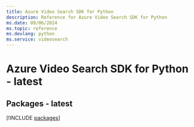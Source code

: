 ```yaml
---
title: Azure Video Search SDK for Python
description: Reference for Azure Video Search SDK for Python
ms.date: 09/06/2024
ms.topic: reference
ms.devlang: python
ms.service: videosearch
---
```

# Azure Video Search SDK for Python - latest
## Packages - latest
[!INCLUDE [packages](video-search-index.md)]